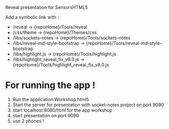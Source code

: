 Reveal presentation for SensorsHTML5

Add a symbolic link with : 

* /reveal -> {repoHome}/Tools/reveal
* /css/theme -> {repoHome}/Themes/css
* /libs/sockets-notes -> {repoHome}/Tools/sockets-notes
* /libs/reveal-md-style-bootstrap -> {repoHome}/Tools/reveal-md-style-bootstrap
* /libs/highlight.js -> {repoHome}/Tools/highlight.js
* /libs/highlight_reveal_fix_v8.0.js -> {repoHome}/Tools/highlight_reveal_fix_v8.0.js

# For running the app ! 

1. Run the application Workshop html5
2. Start the server for presentation with socket-notes project on port 9090
3. start localhost:8080/html for the app workshop
4. start presentation on port 9090
5. use 2 phones !